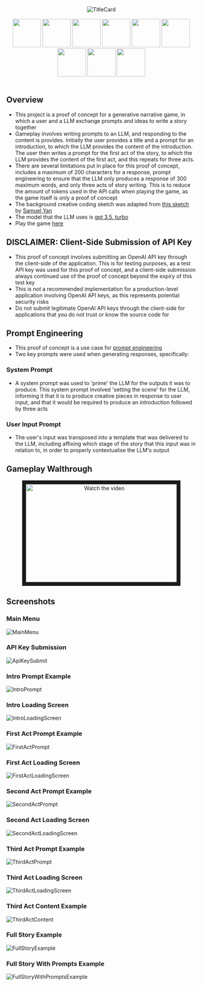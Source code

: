 <div align="center">
<img src="./src/readmecontent/img/TitleCard.PNG" alt="TitleCard" />
</div>

</br>
<div align="center">
<a href="https://react.dev/"><img src="./src/readmecontent/img/stacklogos/React.png" width="75" height="75"></a>
<a href="https://vitejs.dev/"><img src="./src/readmecontent/img/stacklogos/Vite.png" width="75" height="75"></a>
<a href="https://www.typescriptlang.org/"><img src="./src/readmecontent/img/stacklogos/Typescript.png" width="75" height="75"></a>
<a href="https://vercel.com/"><img src="./src/readmecontent/img/stacklogos/Vercel.png" width="75" height="75"></a>
<a href="https://chakra-ui.com/"><img src="./src/readmecontent/img/stacklogos/ChakraUI.png" width="75" height="75"></a>
<a href="https://www.framer.com/motion/"><img src="./src/readmecontent/img/stacklogos/FramerMotion.png" width="75" height="75"></a>
<a href="https://p5js.org/"><img src="./src/readmecontent/img/stacklogos/p5JS.png" width="75" height="75"></a>
<a href="https://openai.com/"><img src="./src/readmecontent/img/stacklogos/OpenAI.png" width="75" height="75"></a>
<a href="https://www.langchain.com/"><img src="./src/readmecontent/img/stacklogos/Langchain.png" width="75" height="75"></a>
</div>

</br>

## Overview

- This project is a proof of concept for a generative narrative game, in which a user and a LLM exchange prompts and ideas to write a story together
- Gameplay involves writing prompts to an LLM, and responding to the content is provides. Initially the user provides a title and a prompt for an introduction, to which the LLM provides the content of the introduction. The user then writes a prompt for the first act of the story, to which the LLM provides the content of the first act, and this repeats for three acts.
- There are several limitations put in place for this proof of concept, includes a maximum of 200 characters for a response, prompt engineering to ensure that the LLM only produces a response of 300 maximum words, and only three acts of story writing. This is to reduce the amount of tokens used in the API calls when playing the game, as the game itself is only a proof of concept
- The background creative coding sketch was adapted from [this sketch](https://openprocessing.org/sketch/1597047) by [Samuel Yan](https://openprocessing.org/user/293890?view=sketches&o=48)
- The model that the LLM uses is [gpt 3.5. turbo](https://platform.openai.com/docs/models/gpt-3-5)
- Play the game [here](https://fabula-ex-machina.vercel.app/)

## DISCLAIMER: Client-Side Submission of API Key

- This proof of concept involves submitting an OpenAI API key through the client-side of the application. This is for testing purposes, as a test API key was used for this proof of concept, and a client-side submission always continued use of the proof of concept beyond the expiry of this test key
- This is _not_ a recommended implementation for a production-level application involving OpenAI API keys, as this represents potential security risks
- Do not submit legitimate OpenAI API keys through the client-side for applications that you do not trust or know the source code for

## Prompt Engineering

- This proof of concept is a use case for [prompt engineering](https://www.promptingguide.ai/)
- Two key prompts were used when generating responses, specifically:

### System Prompt

- A system prompt was used to 'prime' the LLM for the outputs it was to produce. This system prompt involved 'setting the scene' for the LLM, informing it that it is to produce creative pieces in response to user input, and that it would be required to produce an introduction followed by three acts

### User Input Prompt

- The user's input was transposed into a template that was delivered to the LLM, including affixing which stage of the story that this input was in relation to, in order to properly contextualise the LLM's output

## Gameplay Walthrough

<div align="center">
<a href="http://www.youtube.com/watch?feature=player_embedded&v=HtK8fqHSuGk" target="_blank">
 <img src="http://img.youtube.com/vi/HtK8fqHSuGk/mqdefault.jpg" alt="Watch the video" width="400" height="260" border="10" />
</a>
</div>

## Screenshots

### Main Menu

<div><img src="./src/readmecontent/img/screenshots/MainMenu.PNG" alt="MainMenu" /></div>

### API Key Submission

<div><img src="./src/readmecontent/img/screenshots/APIKeySubmit.PNG" alt="ApiKeySubmit" /></div>

### Intro Prompt Example

<div><img src="./src/readmecontent/img/screenshots/IntroPrompt.PNG" alt="IntroPrompt" /></div>

### Intro Loading Screen

<div><img src="./src/readmecontent/img/screenshots/IntroLoadingScreen.PNG" alt="IntroLoadingScreen" /></div>

### First Act Prompt Example

<div><img src="./src/readmecontent/img/screenshots/FirstActPrompt.PNG" alt="FirstActPrompt" /></div>

### First Act Loading Screen

<div><img src="./src/readmecontent/img/screenshots/FirstActLoadingScreen.PNG" alt="FirstActLoadingScreen" /></div>

### Second Act Prompt Example

<div><img src="./src/readmecontent/img/screenshots/SecondActPrompt.PNG" alt="SecondActPrompt" /></div>

### Second Act Loading Screen

<div><img src="./src/readmecontent/img/screenshots/SecondActLoadingScreen.PNG" alt="SecondActLoadingScreen" /></div>

### Third Act Prompt Example

<div><img src="./src/readmecontent/img/screenshots/ThirdActPrompt.PNG" alt="ThirdActPrompt" /></div>

### Third Act Loading Screen

<div><img src="./src/readmecontent/img/screenshots/ThirdActLoadingScreen.PNG" alt="ThirdActLoadingScreen" /></div>

### Third Act Content Example

<div><img src="./src/readmecontent/img/screenshots/ThirdActContent.PNG" alt="ThirdActContent" /></div>

### Full Story Example

<div><img src="./src/readmecontent/img/screenshots/FullStoryExample.PNG" alt="FullStoryExample" /></div>

### Full Story With Prompts Example

<div><img src="./src/readmecontent/img/screenshots/FullStoryWithPromptsExample.PNG" alt="FullStoryWithPromptsExample" /></div>
